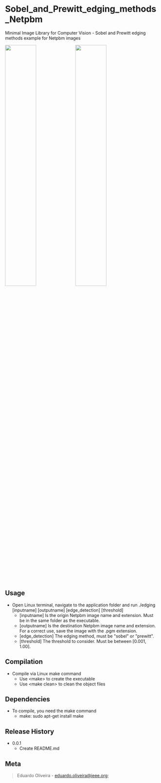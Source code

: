 # Sobel_and_Prewitt_edging_methods_Netpbm
Minimal Image Library for Computer Vision - Sobel and Prewitt edging methods example for Netpbm images

<img src="https://user-images.githubusercontent.com/49571967/87052481-bf138880-c1f8-11ea-9224-a76cc4cbab88.jpg" width="45%"></img> 
<img src="https://user-images.githubusercontent.com/49571967/87052478-bde25b80-c1f8-11ea-9d52-4778ca699e80.jpg" width="45%"></img> 

## Usage
* Open Linux terminal, navigate to the application folder and run ./edging \[inputname] \[outputname] \[edge_detection] \[threshold]
    * \[inputname] Is the origin Netpbm image name and extension. Must be in the same folder as the executable.
    * \[outputname] Is the destination Netpbm image name and extension. For a correct use, save the image with the .pgm extension.
    * \[edge_detection] The edging method, must be \"sobel\" or \"prewitt\".
    * \[threshold] The threshold to consider. Must be between \[0.001, 1.00\].
    
## Compilation
* Compile via Linux make command
    * Use \<make\> to create the executable
    * Use \<make clean\> to clean the object files
    
## Dependencies
* To compile, you need the make command
    * make: sudo apt-get install make

## Release History
* 0.0.1
    * Create README.md
 
## Meta
> Eduardo Oliveira - eduardo.oliveira@ieee.org;


